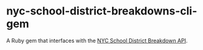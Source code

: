 # nyc-school-district-breakdowns-cli-gem
A Ruby gem that interfaces with the [NYC School District Breakdown API](https://dev.socrata.com/foundry/data.cityofnewyork.us/sh8v-yxdi). 
